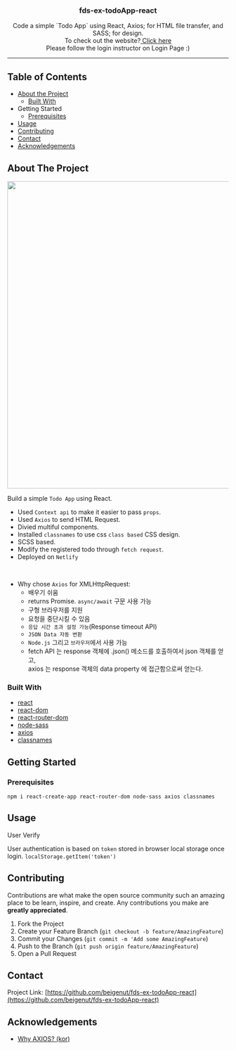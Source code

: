 <p align="center">
  <h3 align="center">fds-ex-todoApp-react</h3>
  <p align="center">
  Code a simple `Todo App` using React, Axios; for HTML file transfer, and SASS; for design.<br> 
  To check out the website?<a href="https://beigenut.github.io/ex-design-02-webcafe/" target="_blank"> Click here</a> <br>
  Please follow the login instructor on Login Page :)
</p>
</p>

_ _ _


## Table of Contents

* [About the Project](#about-the-project)
  * [Built With](#built-with)
* Getting Started
  * [Prerequisites](#prerequisites)
* [Usage](#usage)
* [Contributing](#contributing)
* [Contact](#contact)
* [Acknowledgements](#acknowledgements)



## About The Project

<img src="https://drive.google.com/uc?export=view&id=1gyh69YpfuoKF5D4dA-_9Uzonu-hh-Dfd" width="700px">

Build a simple `Todo App` using React. 

- Used `Context api` to make it easier to pass `props`.
- Used `Axios` to send HTML Request.
- Divied multiful components.
- Installed `classnames` to use css `class based` CSS design.
- SCSS based.
- Modify the registered todo through `fetch request`.
- Deployed on `Netlify`


<br>

- Why chose `Axios` for XMLHttpRequest:
  - 배우기 쉬움
  - returns Promise. `async/await` 구문 사용 가능
  - 구형 브라우저를 지원
  - 요청을 중단시킬 수 있음
  - `응답 시간 초과 설정 가능`(Response timeout API)
  - `JSON Data 자동 변환`
  - `Node.js` 그리고 `브라우저`에서 사용 가능
  - fetch API 는 response 객체에 .json() 메소드를 호출하여서 json 객체를 얻고, <br> axios 는 response 객체의 data property 에 접근함으로써 얻는다.




### Built With
* [react](https://jquery.com)
* [react-dom](https://daneden.github.io/animate.css/)
* [react-router-dom](https://daneden.github.io/animate.css/)
* [node-sass](https://fonts.google.com/)
* [axios](https://fonts.google.com/)
* [classnames](https://fonts.google.com/)



<!-- GETTING STARTED -->
## Getting Started

### Prerequisites

`npm i react-create-app react-router-dom node-sass axios classnames`


<!-- USAGE EXAMPLES -->
## Usage

User Verify

User authentication is based on `token` stored in browser local storage once login.
`localStorage.getItem('token')`




<!-- CONTRIBUTING -->
## Contributing

Contributions are what make the open source community such an amazing place to be learn, inspire, and create. Any contributions you make are **greatly appreciated**.

1. Fork the Project
2. Create your Feature Branch (`git checkout -b feature/AmazingFeature`)
3. Commit your Changes (`git commit -m 'Add some AmazingFeature`)
4. Push to the Branch (`git push origin feature/AmazingFeature`)
5. Open a Pull Request



<!-- CONTACT -->
## Contact

Project Link: [https://github.com/beigenut/fds-ex-todoApp-react](https://github.com/beigenut/fds-ex-todoApp-react)



## Acknowledgements
* [Why AXIOS? (kor)](https://tuhbm.github.io/2019/03/21/axios/)






<!-- MARKDOWN LINKS & IMAGES -->
[product-screenshot]: https://drive.google.com/uc?export=view&id=1Q3FBXvmNSsXFkwXTLIlgXuNo7QQ47QfZ